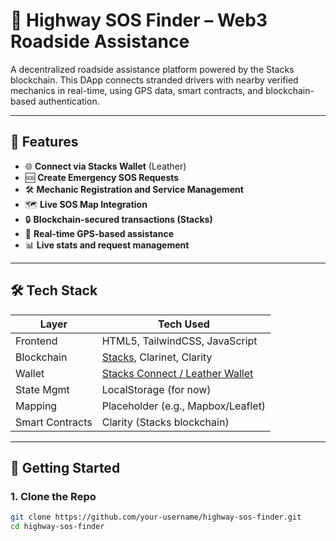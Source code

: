 # 🚨 Highway SOS Finder – Web3 Roadside Assistance

A decentralized roadside assistance platform powered by the Stacks blockchain. This DApp connects stranded drivers with nearby verified mechanics in real-time, using GPS data, smart contracts, and blockchain-based authentication.

---

## 🧩 Features

- 🌐 **Connect via Stacks Wallet** (Leather)
- 🆘 **Create Emergency SOS Requests**
- 🛠️ **Mechanic Registration and Service Management**
- 🗺️ **Live SOS Map Integration**
- 🔒 **Blockchain-secured transactions (Stacks)**
- 📍 **Real-time GPS-based assistance**
- 📊 **Live stats and request management**

---

## 🛠️ Tech Stack

| Layer        | Tech Used                         |
|--------------|----------------------------------|
| Frontend     | HTML5, TailwindCSS, JavaScript   |
| Blockchain   | [Stacks](https://www.stacks.co/), Clarinet, Clarity |
| Wallet       | [Stacks Connect / Leather Wallet](https://leather.io/) |
| State Mgmt   | LocalStorage (for now)           |
| Mapping      | Placeholder (e.g., Mapbox/Leaflet) |
| Smart Contracts | Clarity (Stacks blockchain)    |

---

## 🚀 Getting Started

### 1. Clone the Repo

```bash
git clone https://github.com/your-username/highway-sos-finder.git
cd highway-sos-finder
